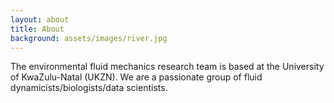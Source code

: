 ```yaml
---
layout: about
title: About
background: assets/images/river.jpg
---
```




The environmental fluid mechanics research team is based at the University of KwaZulu-Natal (UKZN). We are a passionate group of fluid dynamicists/biologists/data scientists.


